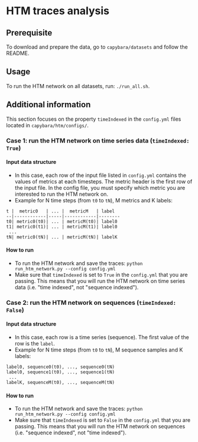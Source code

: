 # HTM traces analysis
 
## Prerequisite
To download and prepare the data, go to `capybara/datasets` and follow the README.

## Usage
To run the HTM network on all datasets, run: `./run_all.sh`. 

## Additional information
This section focuses on the property `timeIndexed` in the `config.yml` files 
located in `capybara/htm/configs/`.
    
### Case 1: run the HTM network on time series data (`timeIndexed: True`)

#### Input data structure
* In this case, each row of the input file listed in `config.yml` contains 
the values of metrics at each timesteps. The metric header is the first row of 
the input file. In the config file, you must specify which metric you are interested to
 run the HTM network on.
* Example for N time steps (from `t0` to `tN`), M metrics and K labels:
```
t |  metric0   | ... |  metricM   | label
--|------------|-----|------------|--------
t0| metric0(t0)| ... | metricM(t0)| label0
t1| metric0(t1)| ... | metricM(t1)| label0
 ...
tN| metric0(tN)| ... | metricM(tN)| labelK

```

#### How to run
* To run the HTM network and save the traces: `python 
run_htm_network.py --config config.yml`
* Make sure that `timeIndexed` is set to `True` in the `config.yml` that you 
are passing. This means that you will run the HTM network on 
time series data (i.e. "time indexed", not "sequence indexed").  


### Case 2: run the HTM network on sequences (`timeIndexed: False`)

#### Input data structure
* In this case, each row is a time series (sequence). The first value of the 
row is the `label`.
* Example for N time steps (from `t0` to `tN`), M sequence samples and K 
labels: 
```
label0, sequence0(t0), ..., sequence0(tN)
label0, sequence1(t0), ..., sequence1(tN)
 ...
labelK, sequenceM(t0), ..., sequenceM(tN)
```

#### How to run
* To run the HTM network and save the traces: `python 
run_htm_network.py --config config.yml`
* Make sure that `timeIndexed` is set to `False` in the `config.yml` that you 
are passing. This means that you will run the HTM network on 
sequences (i.e. "sequence indexed", not "time indexed").  


